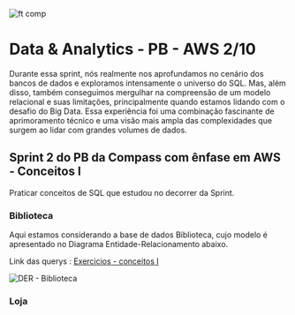 ![ft comp](https://s3.sa-east-1.amazonaws.com/remotar-assets-prod/company-profile-covers/cl7god9gt00lx04wg4p2a93zt.jpg)

# Data & Analytics - PB - AWS 2/10

Durante essa sprint, nós realmente nos aprofundamos no cenário dos bancos de dados e exploramos 
intensamente o universo do SQL. Mas, além disso, também conseguimos mergulhar na compreensão de um modelo relacional e suas limitações, 
principalmente quando estamos lidando com o desafio do Big Data. Essa experiência foi uma combinação fascinante de aprimoramento técnico e 
uma visão mais ampla das complexidades que surgem ao lidar com grandes volumes de dados.

## **Sprint 2** do PB da Compass com ênfase em AWS - Conceitos I

Praticar conceitos de SQL que estudou no decorrer da Sprint.

### Biblioteca

Aqui estamos considerando a base de dados Biblioteca, cujo modelo é apresentado no Diagrama Entidade-Relacionamento abaixo.

Link das querys : <a href="Biblioteca/Biblioteca-Querys">Exercicios - conceitos I</a>

![DER - Biblioteca](https://github.com/EllenCassia/PB-Compass-UOL/assets/102759780/f91f8bc3-641c-46ca-ba81-e3d6d300b7a8)

### Loja 






